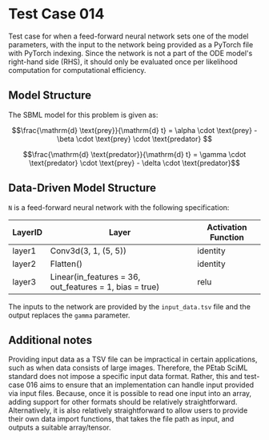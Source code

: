 # Test Case 014

Test case for when a feed-forward neural network sets one of the model parameters, with the input to the network being provided as a PyTorch file with PyTorch indexing. Since the network is not a part of the ODE model's right-hand side (RHS), it should only be evaluated once per likelihood computation for computational efficiency.

## Model Structure

The SBML model for this problem is given as:

$$\frac{\mathrm{d} \text{prey}}{\mathrm{d} t} = \alpha \cdot \text{prey} - \beta \cdot \text{prey} \cdot \text{predator} $$

$$\frac{\mathrm{d} \text{predator}}{\mathrm{d} t} = \gamma \cdot \text{predator} \cdot \text{prey} - \delta \cdot \text{predator}$$

## Data-Driven Model Structure

`N` is a feed-forward neural network with the following specification:

| LayerID | Layer                                                  | Activation Function |
|---------|--------------------------------------------------------|---------------------|
| layer1  | Conv3d(3, 1, (5, 5)) | identity                |
| layer2  | Flatten() | identity                |
| layer3  | Linear(in_features = 36, out_features = 1, bias = true) | relu            |

The inputs to the network are provided by the `input_data.tsv` file and the output replaces the `gamma` parameter.

## Additional notes

Providing input data as a TSV file can be impractical in certain applications, such as when data consists of large images. Therefore, the PEtab SciML standard does not impose a specific input data format. Rather, this and test-case 016 aims to ensure that an implementation can handle input provided via input files. Because, once it is possible to read one input into an array, adding support for other formats should be relatively straightforward. Alternatively, it is also relatively straightforward to allow users to provide their own data import functions, that takes the file path as input, and outputs a suitable array/tensor.
